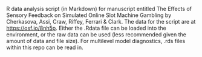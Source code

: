 R data analysis script (in Markdown) for manuscript entitled The Effects of Sensory Feedback on Simulated Online Slot Machine Gambling by Cherkasova, Assi, Craw, Riffey, Ferrari & Clark. The data for the script are at https://osf.io/8nh5p. Either the .Rdata file can be loaded into the environment, or the raw data can be used (less recommended given the amount of data and file size). For multilevel model diagnostics, .rds files within this repo can be read in.
